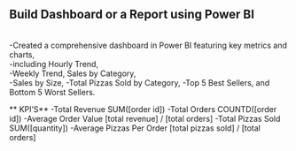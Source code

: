 ## Build Dashboard or a Report using Power BI
<br>
-Created a comprehensive dashboard in Power BI featuring key metrics and charts, <br>
-including Hourly Trend, <br>
-Weekly Trend, Sales by Category, <br>
-Sales by Size, 
-Total Pizzas Sold by Category, 
-Top 5 Best Sellers, and Bottom 5 Worst Sellers.

** KPI’S**
-Total Revenue SUM([order id])
-Total Orders COUNTD([order id])
-Average Order Value [total revenue] / [total orders]
-Total Pizzas Sold SUM([quantity])
-Average Pizzas Per Order [total pizzas sold] / [total orders]
